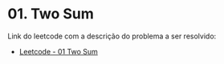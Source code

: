 # 01. Two Sum


Link do leetcode com a descrição do problema a ser resolvido:<br>
* [Leetcode - 01 Two Sum](https://leetcode.com/problems/two-sum/description/)